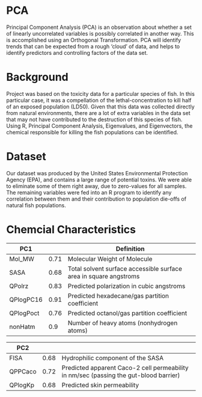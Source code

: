 # PCA
Principal Component Analysis (PCA) is an observation about whether a set of linearly uncorrelated variables is possibly correlated in another way. This is accomplished using an Orthogonal Transformation. PCA will identify trends that can be expected from a rough ‘cloud’ of data, and helps to identify predictors and controlling factors of the data set.

# Background
Project was based on the toxicity data for a particular species of fish. In this particular case, it was a compellation of the lethal-concentration to kill half of an exposed population (LD50). Given that this data was collected directly from natural environments, there are a lot of extra variables in the data set that may not have contributed to the destruction of this species of fish. Using R, Principal Component Analysis, Eigenvalues, and Eigenvectors, the chemical responsible for killing the fish populations can be identified.

# Dataset
Our dataset was produced by the United States Environmental Protection Agency (EPA), and contains a large range of potential toxins. We were able to eliminate some of them right away, due to zero-values for all samples. The remaining variables were fed into an R program to identify any correlation between them and their contribution to population die-offs of natural fish populations.

# Chemcial Characteristics
| PC1 | | Definition |
|---|---|---|
| Mol_MW | 0.71 | Molecular Weight of Molecule |
| SASA | 0.68 | Total solvent surface accessible surface area in square angstroms |
| QPolrz | 0.83 | Predicted polarization in cubic angstroms |
| QPlogPC16	| 0.91 | Predicted hexadecane/gas partition coefficient |
| QPlogPoct	| 0.76 | Predicted octanol/gas partition coefficient |
| nonHatm | 0.9 | Number of heavy atoms (nonhydrogen atoms) |

| PC2 | | |
|---|---|---|
| FISA | 0.68 | Hydrophilic component of the SASA |
| QPPCaco | 0.72 | Predicted apparent Caco-2 cell permeability in nm/sec  (passing the gut-blood barrier) |
| QPlogKp | 0.68 | Predicted skin permeability |
